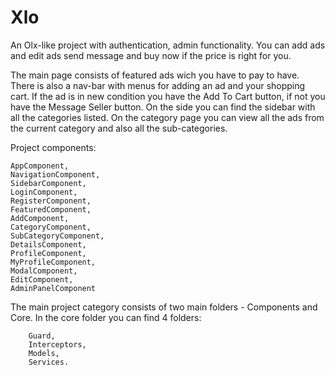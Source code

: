 # Xlo

An Olx-like project with authentication, admin functionality.
You can add ads and edit ads send message and buy now if the price is right for you.

The main page consists of featured ads wich you have to pay to have.
There is also a nav-bar with menus for adding an ad and your shopping cart.
If the ad is in new condition you have the Add To Cart button, if not you have the Message Seller button.
On the side you can find the sidebar with all the categories listed.
On the category page you can view all the ads from the current category and also all the sub-categories.

Project components: 

	AppComponent,
    NavigationComponent,
    SidebarComponent,
    LoginComponent,
    RegisterComponent,
    FeaturedComponent,
    AddComponent,
    CategoryComponent,
    SubCategoryComponent,
    DetailsComponent,
    ProfileComponent,
    MyProfileComponent,
    ModalComponent,
    EditComponent,
    AdminPanelComponent
	
The main project category consists of two main folders - Components and Core.
In the core folder you can find 4 folders:
		
		Guard,
		Interceptors,
		Models,
		Services.


